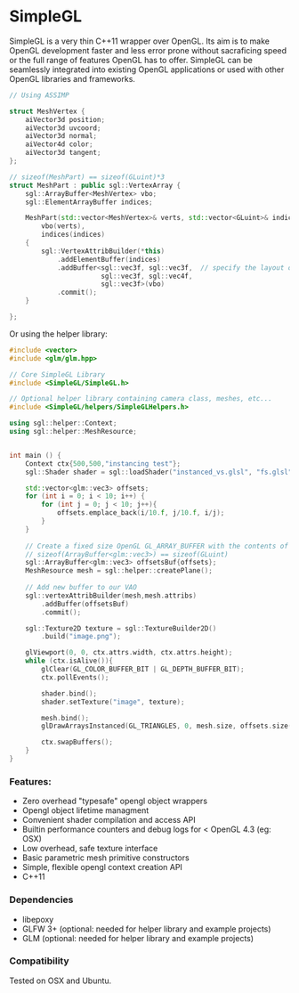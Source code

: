 # SimpleGL

SimpleGL is a very thin C++11 wrapper over OpenGL. Its aim is to make OpenGL development
faster and less error prone without sacraficing speed or the full range of features
OpenGL has to offer. SimpleGL can be seamlessly integrated into existing OpenGL applications
or used with other OpenGL libraries and frameworks.

```c++
// Using ASSIMP

struct MeshVertex {
    aiVector3d position;
    aiVector3d uvcoord;
    aiVector3d normal;
    aiVector4d color;
    aiVector3d tangent;
};

// sizeof(MeshPart) == sizeof(GLuint)*3
struct MeshPart : public sgl::VertexArray {
    sgl::ArrayBuffer<MeshVertex> vbo;
    sgl::ElementArrayBuffer indices;

    MeshPart(std::vector<MeshVertex>& verts, std::vector<GLuint>& indices) :
        vbo(verts),
        indices(indices)
    {
        sgl::VertexAttribBuilder(*this)
            .addElementBuffer(indices)
            .addBuffer<sgl::vec3f, sgl::vec3f,  // specify the layout of the struct
                       sgl::vec3f, sgl::vec4f,
                       sgl::vec3f>(vbo)
            .commit();
    }

};
```

Or using the helper library:

```c++
#include <vector>
#include <glm/glm.hpp>

// Core SimpleGL Library
#include <SimpleGL/SimpleGL.h>

// Optional helper library containing camera class, meshes, etc...
#include <SimpleGL/helpers/SimpleGLHelpers.h>

using sgl::helper::Context;
using sgl::helper::MeshResource;


int main () {
    Context ctx{500,500,"instancing test"};
    sgl::Shader shader = sgl::loadShader("instanced_vs.glsl", "fs.glsl");

    std::vector<glm::vec3> offsets;
    for (int i = 0; i < 10; i++) {
        for (int j = 0; j < 10; j++){
            offsets.emplace_back(i/10.f, j/10.f, i/j);
        }
    }
    
    // Create a fixed size OpenGL GL_ARRAY_BUFFER with the contents of offsets.
    // sizeof(ArrayBuffer<glm::vec3>) == sizeof(GLuint)
    sgl::ArrayBuffer<glm::vec3> offsetsBuf{offsets};
    MeshResource mesh = sgl::helper::createPlane();
    
    // Add new buffer to our VAO
    sgl::vertexAttribBuilder(mesh,mesh.attribs)
        .addBuffer(offsetsBuf)
        .commit();

    sgl::Texture2D texture = sgl::TextureBuilder2D()
        .build("image.png");

    glViewport(0, 0, ctx.attrs.width, ctx.attrs.height);
    while (ctx.isAlive()){
        glClear(GL_COLOR_BUFFER_BIT | GL_DEPTH_BUFFER_BIT);
        ctx.pollEvents();

        shader.bind();
        shader.setTexture("image", texture);

        mesh.bind();
        glDrawArraysInstanced(GL_TRIANGLES, 0, mesh.size, offsets.size());

        ctx.swapBuffers();
    }
}
```

### Features:

* Zero overhead "typesafe" opengl object wrappers
* Opengl object lifetime managment
* Convenient shader compilation and access API
* Builtin performance counters and debug logs for < OpenGL 4.3 (eg: OSX)
* Low overhead, safe texture interface
* Basic parametric mesh primitive constructors
* Simple, flexible opengl context creation API
* C++11

### Dependencies

* libepoxy
* GLFW 3+ (optional: needed for helper library and example projects)
* GLM (optional: needed for helper library and example projects)

### Compatibility

Tested on OSX and Ubuntu.
